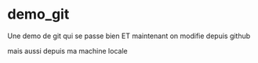 # demo_git
Une demo de git qui se passe bien
ET maintenant on modifie depuis github <p>
	mais aussi depuis ma machine locale
